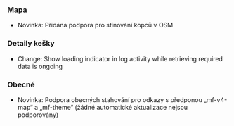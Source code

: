 
### Mapa
- Novinka: Přidána podpora pro stínování kopců v OSM

### Detaily kešky
- Change: Show loading indicator in log activity while retrieving required data is ongoing

### Obecné
- Novinka: Podpora obecných stahování pro odkazy s předponou „mf-v4-map“ a „mf-theme“ (žádné automatické aktualizace nejsou podporovány)
